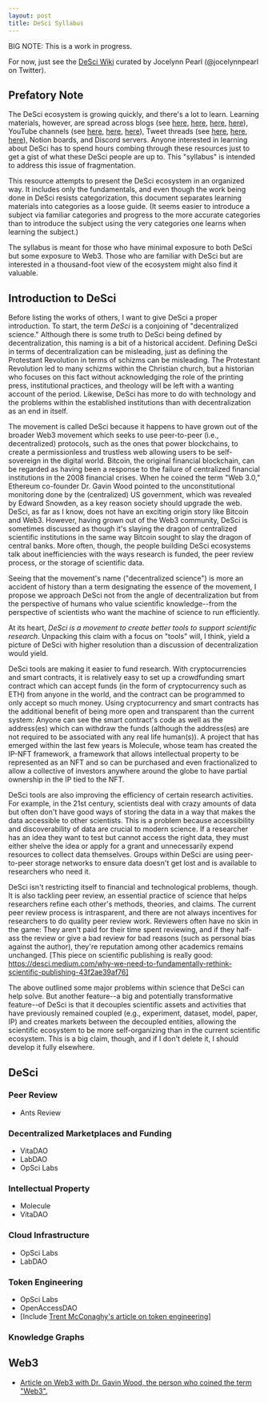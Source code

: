 ```yaml
---
layout: post
title: DeSci Syllabus
---
```


BIG NOTE: This is a work in progress. 

For now, just see the [DeSci Wiki](https://docs.google.com/document/d/1aQC6zn-eXflSmpts0XGE7CawbUEHwnL6o-OFXO52PTc/edit?usp=sharing) curated by Jocelynn Pearl (@jocelynnpearl on Twitter).

## Prefatory Note
The DeSci ecosystem is growing quickly, and there's a lot to learn. Learning materials, however, are spread across blogs (see [here](https://medium.com/molecule-blog), [here](https://vitadao.medium.com/), [here](https://arye.substack.com/p/building-a-labdao-for-web3-biotech), [here](https://pulse.opsci.io/)), YouTube channels (see [here](https://www.youtube.com/channel/UCiZKdSeJ9VPFR5BtKnbN4fQ), [here](https://www.youtube.com/channel/UC0Ao1jhEL4LHg59MQ-4Zhmg), [here](https://www.youtube.com/channel/UCwMN9E4uZ0jYOo9rDuFb0_Q)), Tweet threads (see [here](https://twitter.com/heyjudka/status/1471245665032278019?s=20&t=w3ciZ2eutGQqq836OOKyWQ), [here](https://twitter.com/jasoncrawford/status/1424104124187033603?s=20&t=w8w0DcavWJZYBl-PVYFudg), [here](https://twitter.com/0xboodle/status/1457140825465364480?s=20&t=rKeOleEeOpBYr_fEzc3ZZg)), Notion boards, and Discord servers. Anyone interested in learning about DeSci has to spend hours combing through these resources just to get a gist of what these DeSci people are up to. This "syllabus" is intended to address this issue of fragmentation.

This resource attempts to present the DeSci ecosystem in an organized way. It includes only the fundamentals, and even though the work being done in DeSci resists categorization, this document separates learning materials into categories as a loose guide. (It seems easier to introduce a subject via familiar categories and progress to the more accurate categories than to introduce the subject using the very categories one learns when learning the subject.)

The syllabus is meant for those who have minimal exposure to both DeSci but some exposure to Web3. Those who are familiar with DeSci but are interested in a thousand-foot view of the ecosystem might also find it valuable. 

## Introduction to DeSci
Before listing the works of others, I want to give DeSci a proper introduction. To start, the term _DeSci_ is a conjoining of "decentralized science." Although there is some truth to DeSci being defined by decentralization, this naming is a bit of a historical accident. Defining DeSci in terms of decentralization can be misleading, just as defining the Protestant Revolution in terms of schizms can be misleading. The Protestant Revolution led to many schizms within the Christian church, but a historian who focuses on this fact without acknowledging the role of the printing press, institutional practices, and theology will be left with a wanting account of the period. Likewise, DeSci has more to do with technology and the problems within the established institutions than with decentralization as an end in itself.

The movement is called DeSci because it happens to have grown out of the broader Web3 movement which seeks to use peer-to-peer (i.e., decentralized) protocols, such as the ones that power blockchains, to create a permissionless and trustless web allowing users to be self-sovereign in the digital world. Bitcoin, the original financial blockchain, can be regarded as having been a response to the failure of centralized financial institutions in the 2008 financial crises. When he coined the term "Web 3.0," Ethereum co-founder Dr. Gavin Wood pointed to the unconstitutional monitoring done by the (centralized) US government, which was revealed by Edward Snowden, as a key reason society should upgrade the web. DeSci, as far as I know, does not have an exciting origin story like Bitcoin and Web3. However, having grown out of the Web3 community, DeSci is sometimes discussed as though it's slaying the dragon of centralized scientific institutions in the same way Bitcoin sought to slay the dragon of central banks. More often, though, the people building DeSci ecosystems talk about inefficiencies with the ways research is funded, the peer review process, or the storage of scientific data.

Seeing that the movement's name ("decentralized science") is more an accident of history than a term designating the essence of the movement, I propose we approach DeSci not from the angle of decentralization but from the perspective of humans who value scientific knowledge--from the perspective of scientists who want the machine of science to run efficiently.

At its heart, _DeSci is a movement to create better tools to support scientific research_. Unpacking this claim with a focus on "tools" will, I think, yield a picture of DeSci with higher resolution than a discussion of decentralization would yield. 

DeSci tools are making it easier to fund research. With cryptocurrencies and smart contracts, it is relatively easy to set up a crowdfunding smart contract which can accept funds (in the form of cryptocurrency such as ETH) from anyone in the world, and the contract can be programmed to only accept so much money. Using cryptocurrency and smart contracts has the additional benefit of being more open and transparent than the current system: Anyone can see the smart contract's code as well as the address(es) which can withdraw the funds (although the address(es) are not required to be associated with any real life human(s)). A project that has emerged within the last few years is Molecule, whose team has created the IP-NFT framework, a framework that allows intellectual property to be represented as an NFT and so can be purchased and even fractionalized to allow a collective of investors anywhere around the globe to have partial ownership in the IP tied to the NFT.

DeSci tools are also improving the efficiency of certain research activities. For example, in the 21st century, scientists deal with crazy amounts of data but often don't have good ways of storing the data in a way that makes the data accessible to other scientists. This is a problem because accessibility and discoverability of data are crucial to modern science. If a researcher has an idea they want to test but cannot access the right data, they must either shelve the idea or apply for a grant and unnecessarily expend resources to collect data themselves. Groups within DeSci are using peer-to-peer storage networks to ensure data doesn't get lost and is available to researchers who need it.

DeSci isn't restricting itself to financial and technological problems, though. It is also tackling peer review, an essential practice of science that helps researchers refine each other's methods, theories, and claims. The current peer review process is intrasparent, and there are not always incentives for researchers to do quality peer review work. Reviewers often have no skin in the game: They aren't paid for their time spent reviewing, and if they half-ass the review or give a bad review for bad reasons (such as personal bias against the author), they're reputation among other academics remains unchanged. 
[This piece on scientific publishing is really good: https://desci.medium.com/why-we-need-to-fundamentally-rethink-scientific-publishing-43f2ae39af76]

The above outlined some major problems within science that DeSci can help solve. But another feature--a big and potentially transformative feature--of DeSci is that it decouples scientific assets and activities that have previously remained coupled (e.g., experiment, dataset, model, paper, IP) and creates markets between the decoupled entities, allowing the scientific ecosystem to be more self-organizing than in the current scientific ecosystem. This is a big claim, though, and if I don't delete it, I should develop it fully elsewhere.

## DeSci

### Peer Review
- Ants Review

### Decentralized Marketplaces and Funding
- VitaDAO
- LabDAO
- OpSci Labs

### Intellectual Property
- Molecule
- VitaDAO

### Cloud Infrastructure
- OpSci Labs
- LabDAO

### Token Engineering
- OpSci Labs
- OpenAccessDAO
- [Include [Trent McConaghy's article on token engineering](https://blog.oceanprotocol.com/towards-a-practice-of-token-engineering-b02feeeff7ca)]

### Knowledge Graphs


## Web3
- [Article on Web3 with Dr. Gavin Wood, the person who coined the term "Web3".](https://www.wired.com/story/web3-gavin-wood-interview/) 
